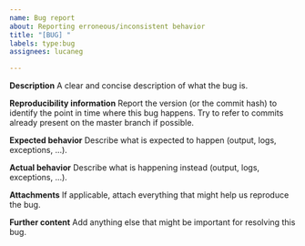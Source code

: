```yaml
---
name: Bug report
about: Reporting erroneous/inconsistent behavior
title: "[BUG] "
labels: type:bug
assignees: lucaneg

---
```


**Description**
A clear and concise description of what the bug is.

**Reproducibility information**
Report the version (or the commit hash) to identify the point in time where this bug happens. Try to refer to commits already present on the master branch if possible.

**Expected behavior**
Describe what is expected to happen (output, logs, exceptions, ...).

**Actual behavior**
Describe what is happening instead (output, logs, exceptions, ...).

**Attachments**
If applicable, attach everything that might help us reproduce the bug.

**Further content**
Add anything else that might be important for resolving this bug.
